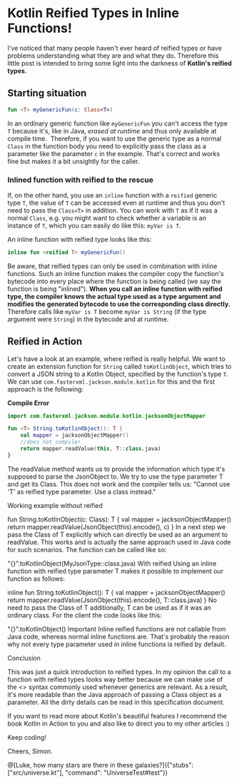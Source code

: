 # Kotlin Reified Types in Inline Functions!

I've noticed that many people haven't ever heard of reified types or have problems understanding what they are and what they do. Therefore this little post is intended to bring some light into the darkness of **Kotlin's reified types**.

## Starting situation

```kotlin
fun <T> myGenericFun(c: Class<T>)
````

In an ordinary generic function like `myGenericFun` you can't access the type `T` because it's, like in Java, *erased at runtime* and thus only available at compile time.  Therefore, if you want to use the generic type as a normal `Class` in the function body you need to explicitly pass the class as a parameter like the parameter `c` in the example. That's correct and works fine but makes it a bit unsightly for the caller.

### Inlined function with reified to the rescue

If, on the other hand, you use an `inline` function with a `reified` generic type `T`, the value of `T` can be accessed even at runtime and thus you don't need to pass the `Class<T>` in addition. You can work with `T` as if it was a normal `Class`, e.g. you might want to check whether a variable is an instance of `T`, which you can easily do like this: `myVar is T`.

An inline function with reified type looks like this:

```kotlin
inline fun <reified T> myGenericFun()
````

Be aware, that reified types can only be used in combination with inline functions. Such an inline function makes the compiler copy the function's bytecode into every place where the function is being called (we say the function is being "inlined"). **When you call an inline function with reified type, the compiler knows the actual type used as a type argument and modifies the generated bytecode to use the corresponding class directly.** Therefore calls like `myVar is T` become `myVar is String` (if the type argument were ``String``) in the bytecode and at runtime.

## Reified in Action

Let's have a look at an example, where reified is really helpful. We want to create an extension function for `String` called `toKotlinObject`, which tries to convert a JSON string to a Kotlin Object, specified by the function's type `T`. We can use `com.fasterxml.jackson.module.kotlin` for this and the first approach is the following:

**Compile Error**

```kotlin runnable
import com.fasterxml.jackson.module.kotlin.jacksonObjectMapper

fun <T> String.toKotlinObject(): T {
    val mapper = jacksonObjectMapper()
    //does not compile!
    return mapper.readValue(this, T::class.java)
}
```
The readValue method wants us to provide the information which type it's supposed to parse the JsonObject to. We try to use the type parameter T and get its Class. This does not work and the compiler tells us: "Cannot use 'T' as reified type parameter. Use a class instead."

Working example without reified

fun <T> String.toKotlinObject(c: Class<T>): T {
    val mapper = jacksonObjectMapper()
    return mapper.readValue(JsonObject(this).encode(), c)
}
In a next step we pass the Class of T explicitly which can directly be used as an argument to readValue. This works and is actually the same approach used in Java code for such scenarios. The function can be called like so:

"{}".toKotlinObject(MyJsonType::class.java)
With reified
Using an inline function with reified type parameter T makes it possible to implement our function as follows:

inline fun <reified T> String.toKotlinObject(): T {
    val mapper = jacksonObjectMapper()
    return mapper.readValue(JsonObject(this).encode(), T::class.java)
}
No need to pass the Class of T additionally, T can be used as if it was an ordinary class. For the client the code looks like this:

"{}".toKotlinObject<MyJsonType>()
Important
Inline reified functions are not callable from Java code, whereas normal inline functions are. That's probably the reason why not every type parameter used in inline functions is reified by default.

Conclusion

This was just a quick introduction to reified types. In my opinion the call to a function with reified types looks way better because we can make use of the <> syntax commonly used whenever generics are relevant. As a result, it's more readable than the Java approach of passing a Class object as a parameter. All the dirty details can be read in this specification document.

If you want to read more about Kotlin's beautiful features I recommend the book Kotlin in Action to you and also like to direct you to my other articles :)

Keep coding!

Cheers, Simon.


@[Luke, how many stars are there in these galaxies?]({"stubs": ["src/universe.kt"], "command": "UniverseTest#test"})
